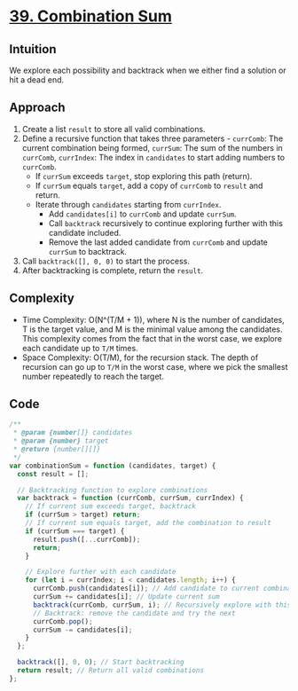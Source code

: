 # [39. Combination Sum](https://leetcode.com/problems/combination-sum/description/)

## Intuition

We explore each possibility and backtrack when we either find a solution or hit a dead end.

## Approach

1. Create a list `result` to store all valid combinations.
2. Define a recursive function that takes three parameters - `currComb`: The current combination being formed, `currSum`: The sum of the numbers in `currComb`, `currIndex`: The index in `candidates` to start adding numbers to `currComb`.
   - If `currSum` exceeds `target`, stop exploring this path (return).
   - If `currSum` equals `target`, add a copy of `currComb` to `result` and return.
   - Iterate through `candidates` starting from `currIndex`.
     - Add `candidates[i]` to `currComb` and update `currSum`.
     - Call `backtrack` recursively to continue exploring further with this candidate included.
     - Remove the last added candidate from `currComb` and update `currSum` to backtrack.
3. Call `backtrack([], 0, 0)` to start the process.
4. After backtracking is complete, return the `result`.

## Complexity

- Time Complexity: O(N^(T/M + 1)), where N is the number of candidates, T is the target value, and M is the minimal value among the candidates. This complexity comes from the fact that in the worst case, we explore each candidate up to `T/M` times.
- Space Complexity: O(T/M), for the recursion stack. The depth of recursion can go up to `T/M` in the worst case, where we pick the smallest number repeatedly to reach the target.

## Code

```javascript
/**
 * @param {number[]} candidates
 * @param {number} target
 * @return {number[][]}
 */
var combinationSum = function (candidates, target) {
  const result = [];

  // Backtracking function to explore combinations
  var backtrack = function (currComb, currSum, currIndex) {
    // If current sum exceeds target, backtrack
    if (currSum > target) return;
    // If current sum equals target, add the combination to result
    if (currSum === target) {
      result.push([...currComb]);
      return;
    }

    // Explore further with each candidate
    for (let i = currIndex; i < candidates.length; i++) {
      currComb.push(candidates[i]); // Add candidate to current combination
      currSum += candidates[i]; // Update current sum
      backtrack(currComb, currSum, i); // Recursively explore with this candidate
      // Backtrack: remove the candidate and try the next
      currComb.pop();
      currSum -= candidates[i];
    }
  };

  backtrack([], 0, 0); // Start backtracking
  return result; // Return all valid combinations
};
```
